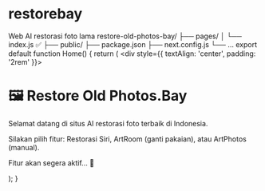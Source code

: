 # restorebay
Web AI restorasi foto lama
restore-old-photos-bay/
├── pages/
│   └── index.js   ✅
├── public/
├── package.json
├── next.config.js
└── ...
export default function Home() {
  return (
    <div style={{ textAlign: 'center', padding: '2rem' }}>
      <h1>🖼️ Restore Old Photos.Bay</h1>
      <p>Selamat datang di situs AI restorasi foto terbaik di Indonesia.</p>
      <p>Silakan pilih fitur: Restorasi Siri, ArtRoom (ganti pakaian), atau ArtPhotos (manual).</p>
      <p>Fitur akan segera aktif... 🎉</p>
    </div>
  );
}
